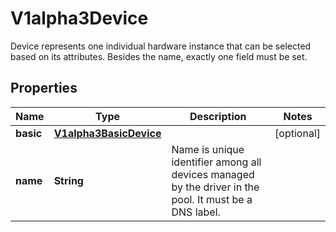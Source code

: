 

# V1alpha3Device

Device represents one individual hardware instance that can be selected based on its attributes. Besides the name, exactly one field must be set.
## Properties

Name | Type | Description | Notes
------------ | ------------- | ------------- | -------------
**basic** | [**V1alpha3BasicDevice**](V1alpha3BasicDevice.md) |  |  [optional]
**name** | **String** | Name is unique identifier among all devices managed by the driver in the pool. It must be a DNS label. | 




